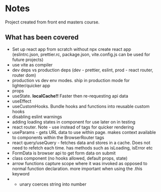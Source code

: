 # Notes

Project created from front end masters course.

## What has been covered

- Set up react app from scratch without npx create react app (eslintrc.json, prettier.rc, package.json, vite.config.js can be used for future projects)
- use vite as compiler
- dev deps vs production deps (dev - prettier, eslint, prod - react router, router dom)
- production vs dev env modes. ship in production mode for lighter/quicker app
- props
- useState. **localCache!!** Faster then re-requesting api data
- useEffect
- useCustomHooks. Bundle hooks and functions into reusable custom hooks
- disabling eslint warnings
- adding loading states in component for use later on in testing
- react router. Note - use <link> instead of <a> tags for quicker rendering
- useParams - gets URL data to use within page. makes context available to components within the BrowserRouter tags
- react query/useQuery - fetches data and stores in a cache. Does not need to refetch each time. has methods such as isLoading, isError etc
- FormData is browser api to get form data on submit
- class component (no hooks allowed, default props, state)
- arrow functions capture scope where it was invoked as opposed to normal function declaration. more important when using the .this keyword
- - unary coerces string into number
